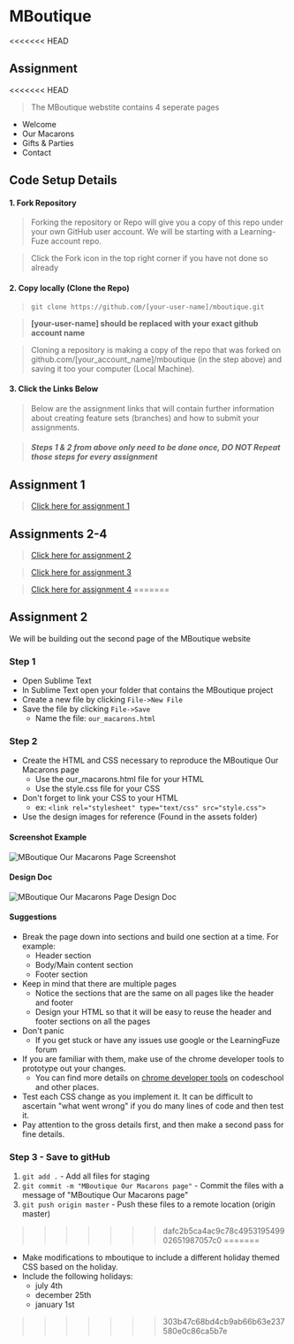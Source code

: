 # MBoutique

<<<<<<< HEAD
## Assignment

<<<<<<< HEAD
> The MBoutique webstite contains 4 seperate pages
  - Welcome
  - Our Macarons
  - Gifts & Parties
  - Contact

## Code Setup Details

#### 1. Fork Repository
> Forking the repository or Repo will give you a copy of this repo under your own GitHub user account. We will be starting with a Learning-Fuze account repo.

> Click the Fork icon in the top right corner if you have not done so already

#### 2. Copy locally (Clone the Repo)
> `git clone https://github.com/[your-user-name]/mboutique.git`

> <b>[your-user-name] should be replaced with your exact github account name</b>

> Cloning a repository is making a copy of the repo that was forked on github.com/[your_account_name]/mboutique (in the step above) and saving it too your computer (Local Machine).

#### 3. Click the Links Below
> Below are the assignment links that will contain further information about creating feature sets (branches) and how to submit your assignments.

> ##### Steps 1 & 2 from above only need to be done once, *DO NOT* Repeat those steps for every assignment 

## Assignment 1
> <a href="https://github.com/Learning-Fuze/mboutique/tree/assignment_1" target="_blank">Click here for assignment 1</a>

## Assignments 2-4
> <a href="https://github.com/Learning-Fuze/mboutique/tree/assignment_2" target="_blank">Click here for assignment 2</a>

> <a href="https://github.com/Learning-Fuze/mboutique/tree/assignment_3" target="_blank">Click here for assignment 3</a>

> <a href="https://github.com/Learning-Fuze/mboutique/tree/assignment_4" target="_blank">Click here for assignment 4</a>
=======
## Assignment 2
We will be building out the second page of the MBoutique website

### Step 1
- Open Sublime Text
- In Sublime Text open your folder that contains the MBoutique project
- Create a new file by clicking `File->New File`
- Save the file by clicking `File->Save`
	- Name the file: `our_macarons.html`

### Step 2
- Create the HTML and CSS necessary to reproduce the MBoutique Our Macarons page
	- Use the our_macarons.html file for your HTML
	- Use the style.css file for your CSS
- Don't forget to link your CSS to your HTML 
	- ex: `<link rel="stylesheet" type="text/css" src="style.css">`
- Use the design images for reference (Found in the assets folder)

#### Screenshot Example

<img src="https://github.com/Learning-Fuze/mboutique/blob/master/assets/mboutique_preview/screenshots/our-macarons-screenshot.png?raw=true" alt="MBoutique Our Macarons Page Screenshot">

#### Design Doc

<img src="https://github.com/Learning-Fuze/mboutique/blob/master/assets/mboutique_preview/_preview_explained/our-macarons_exp.png?raw=true" alt="MBoutique Our Macarons Page Design Doc">

#### Suggestions
- Break the page down into sections and build one section at a time. For example:
	- Header section
	- Body/Main content section
	- Footer section
- Keep in mind that there are multiple pages
	- Notice the sections that are the same on all pages like the header and footer
	- Design your HTML so that it will be easy to reuse the header and footer sections on all the pages
- Don't panic
	- If you get stuck or have any issues use google or the LearningFuze forum
- If you are familiar with them, make use of the chrome developer tools to prototype out your changes.
	- You can find more details on [chrome developer tools](http://discover-devtools.codeschool.com/) on codeschool and other places. 
- Test each CSS change as you implement it.  It can be difficult to ascertain "what went wrong" if you do many lines of code and then test it.
- Pay attention to the gross details first, and then make a second pass for fine details. 

### Step 3 - Save to gitHub

1. `git add .` - Add all files for staging
2. `git commit -m "MBoutique Our Macarons page"` - Commit the files with a message of "MBoutique Our Macarons page"
3. `git push origin master` - Push these files to a remote location (origin master)
>>>>>>> dafc2b5ca4ac9c78c495319549902651987057c0
=======
- Make modifications to mboutique to include a different holiday themed CSS based on the holiday.  
- Include the following holidays: 
  - july 4th
  - december 25th
  - january 1st
>>>>>>> 303b47c68bd4cb9ab66b63e237580e0c86ca5b7e
